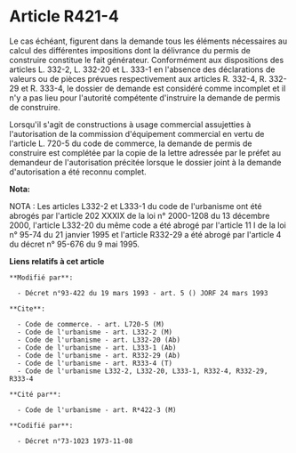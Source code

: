 # Article R421-4

Le cas échéant, figurent dans la demande tous les éléments nécessaires au calcul des différentes impositions dont la
délivrance du permis de construire constitue le fait générateur. Conformément aux dispositions des articles L. 332-2, L.
332-20 et L. 333-1 en l'absence des déclarations de valeurs ou de pièces prévues respectivement aux articles R. 332-4, R.
332-29 et R. 333-4, le dossier de demande est considéré comme incomplet et il n'y a pas lieu pour l'autorité compétente
d'instruire la demande de permis de construire.

Lorsqu'il s'agit de constructions à usage commercial assujetties à l'autorisation de la commission d'équipement commercial en
vertu de l'article L. 720-5 du code de commerce, la demande de permis de construire est complétée par la copie de la lettre
adressée par le préfet au demandeur de l'autorisation précitée lorsque le dossier joint à la demande d'autorisation a été
reconnu complet.

**Nota:**

NOTA : Les articles L332-2 et L333-1 du code de l'urbanisme ont été abrogés par l'article 202 XXXIX de la loi n° 2000-1208 du
13 décembre 2000, l'article L332-20 du même code a été abrogé par l'article 11 I de la loi n° 95-74 du 21 janvier 1995 et
l'article R332-29 a été abrogé par l'article 4 du décret n° 95-676 du 9 mai 1995.

**Liens relatifs à cet article**

	**Modifié par**:

	  - Décret n°93-422 du 19 mars 1993 - art. 5 () JORF 24 mars 1993

	**Cite**:

	  - Code de commerce. - art. L720-5 (M)
	  - Code de l'urbanisme - art. L332-2 (M)
	  - Code de l'urbanisme - art. L332-20 (Ab)
	  - Code de l'urbanisme - art. L333-1 (Ab)
	  - Code de l'urbanisme - art. R332-29 (Ab)
	  - Code de l'urbanisme - art. R333-4 (T)
	  - Code de l'urbanisme L332-2, L332-20, L333-1, R332-4, R332-29, R333-4

	**Cité par**:

	  - Code de l'urbanisme - art. R*422-3 (M)

	**Codifié par**:

	  - Décret n°73-1023 1973-11-08
